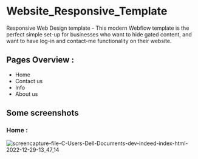 # Website_Responsive_Template
Responsive Web Design template - This modern Webflow template is the perfect simple set-up for businesses who want to hide gated content, and want to have log-in and contact-me functionality on their website.

## Pages Overview :
- Home
- Contact us
- Info
- About us

## Some screenshots

### Home : 

![screencapture-file-C-Users-Dell-Documents-dev-indeed-index-html-2022-12-29-13_47_14](https://user-images.githubusercontent.com/84997432/209953241-a5b69847-59fc-4431-afae-64409a107ecc.png)





